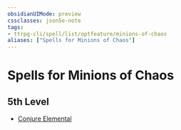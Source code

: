 ```yaml
---
obsidianUIMode: preview
cssclasses: json5e-note
tags:
- ttrpg-cli/spell/list/optfeature/minions-of-chaos
aliases: ["Spells for Minions of Chaos"]
---
```

# Spells for Minions of Chaos

## 5th Level

- [Conjure Elemental](conjure-elemental "PHB")
